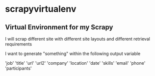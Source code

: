 # scrapyvirtualenv

## Virtual Environment for my Scrapy

I will scrap different site with different site layouts and different retrieval requirements

I want to generate "something" within the following output variable

'job'
'title'
'url'
'url2'
'company'
'location'
'date'
'skills'
'email'
'phone'
'participants'
